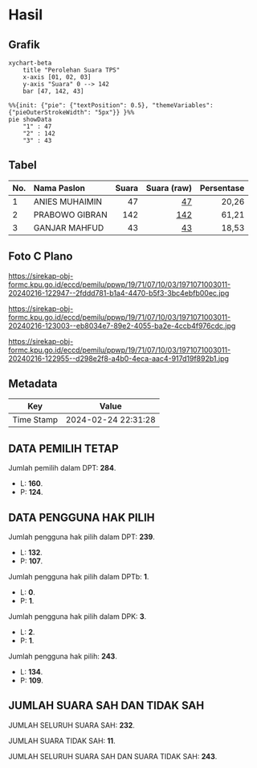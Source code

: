 # Hasil

## Grafik

```mermaid
xychart-beta
    title "Perolehan Suara TPS"
    x-axis [01, 02, 03]
    y-axis "Suara" 0 --> 142
    bar [47, 142, 43]
```

```mermaid
%%{init: {"pie": {"textPosition": 0.5}, "themeVariables": {"pieOuterStrokeWidth": "5px"}} }%%
pie showData
    "1" : 47
    "2" : 142
    "3" : 43
```

## Tabel

| No. | Nama Paslon    | Suara | Suara (raw) | Persentase |
|:--- |:-------------- | -----:| -----------:| ----------:|
| 1   | ANIES MUHAIMIN | 47    | [47][p-1]   | 20,26      |
| 2   | PRABOWO GIBRAN | 142   | [142][p-2]  | 61,21      |
| 3   | GANJAR MAHFUD  | 43    | [43][p-3]   | 18,53      |


[p-1]: https://github.com/gigit-pemilu/pemilu-2024-19-kepulauan-bangka-belitung/blob/main/pilpres/hitung-suara/sub/19-kepulauan-bangka-belitung/sub/71-kota-pangkal-pinang/sub/07-girimaya/sub/1003-bukit-besar/sub/011-tps/sub/paslon-1.txt
[p-2]: https://github.com/gigit-pemilu/pemilu-2024-19-kepulauan-bangka-belitung/blob/main/pilpres/hitung-suara/sub/19-kepulauan-bangka-belitung/sub/71-kota-pangkal-pinang/sub/07-girimaya/sub/1003-bukit-besar/sub/011-tps/sub/paslon-2.txt
[p-3]: https://github.com/gigit-pemilu/pemilu-2024-19-kepulauan-bangka-belitung/blob/main/pilpres/hitung-suara/sub/19-kepulauan-bangka-belitung/sub/71-kota-pangkal-pinang/sub/07-girimaya/sub/1003-bukit-besar/sub/011-tps/sub/paslon-3.txt

## Foto C Plano

https://sirekap-obj-formc.kpu.go.id/eccd/pemilu/ppwp/19/71/07/10/03/1971071003011-20240216-122947--2fddd781-b1a4-4470-b5f3-3bc4ebfb00ec.jpg

https://sirekap-obj-formc.kpu.go.id/eccd/pemilu/ppwp/19/71/07/10/03/1971071003011-20240216-123003--eb8034e7-89e2-4055-ba2e-4ccb4f976cdc.jpg

https://sirekap-obj-formc.kpu.go.id/eccd/pemilu/ppwp/19/71/07/10/03/1971071003011-20240216-122955--d298e2f8-a4b0-4eca-aac4-917d19f892b1.jpg


## Metadata

| Key        | Value               |
| ---------- | ------------------- |
| Time Stamp | 2024-02-24 22:31:28 |


## DATA PEMILIH TETAP

Jumlah pemilih dalam DPT: **284**.
 * L: **160**.
 * P: **124**.

## DATA PENGGUNA HAK PILIH

Jumlah pengguna hak pilih dalam DPT: **239**.
 * L: **132**.
 * P: **107**.

Jumlah pengguna hak pilih dalam DPTb: **1**.
 * L: **0**.
 * P: **1**.

Jumlah pengguna hak pilih dalam DPK: **3**.
 * L: **2**.
 * P: **1**.

Jumlah pengguna hak pilih: **243**.
 * L: **134**.
 * P: **109**.

## JUMLAH SUARA SAH DAN TIDAK SAH

JUMLAH SELURUH SUARA SAH: **232**.

JUMLAH SUARA TIDAK SAH: **11**.

JUMLAH SELURUH SUARA SAH DAN SUARA TIDAK SAH: **243**.


